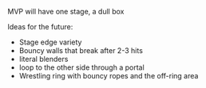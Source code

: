 MVP will have one stage, a dull box

Ideas for the future:
- Stage edge variety
- Bouncy walls that break after 2-3 hits
- literal blenders
- loop to the other side through a portal
- Wrestling ring with bouncy ropes and the off-ring area